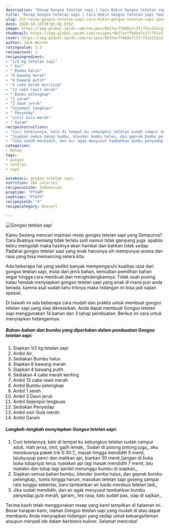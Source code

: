 ```yaml
---
description: "Resep Gongso tetelan sapi | Cara Bikin Gongso tetelan sapi Yang Lezat"
title: "Resep Gongso tetelan sapi | Cara Bikin Gongso tetelan sapi Yang Lezat"
slug: 227-resep-gongso-tetelan-sapi-cara-bikin-gongso-tetelan-sapi-yang-lezat
date: 2020-10-18T20:01:02.819Z
image: https://img-global.cpcdn.com/recipes/9b37acffb88a7c37/751x532cq70/gongso-tetelan-sapi-foto-resep-utama.jpg
thumbnail: https://img-global.cpcdn.com/recipes/9b37acffb88a7c37/751x532cq70/gongso-tetelan-sapi-foto-resep-utama.jpg
cover: https://img-global.cpcdn.com/recipes/9b37acffb88a7c37/751x532cq70/gongso-tetelan-sapi-foto-resep-utama.jpg
author: Jack Warner
ratingvalue: 3.3
reviewcount: 3
recipeingredient:
- "1/2 kg tetelan sapi"
- " Air"
- " Bumbu halus"
- "8 bawang merah"
- "4 bawang putih"
- "4 cabe merah keriting"
- "13 cabe rawit merah"
- " Bumbu pelengkap"
- "1 sereh"
- "3 Daun jeruk"
- "Sejempol lengkuas"
- " Penyedap"
- "sisir Gula merah"
- " Garam"
recipeinstructions:
- "Cuci tetelannya, kalo di tempat ku sebungkus tetelan sudah campur aduk, ntah jeroa, otot, gajih lemak,. Sudah di potong potong juga,, aku merebusnya pakek trik 5:30:7,, masak hingga mendidih 5 menit, lalubyuyup panci dan matikan api, biarkan 30 menit,(jangan di buka buka tutupnya) terus nyalakan api lagi masak mendidih 7 menit, lalu matiakn dan tutup lagi sambil menunggu bumbu di siapkan,,"
- "Siapkan semua bahan bumbu, blender bumbu halus, dan geprek bumbu pelengkap,, tumis hingga harum, masukan tetelan sapi goseng sampai rata tunggu sebentar, baru tambahkan air kaldu merebus tetelan tadi,,"
- "Jika sudah mendidih, dan air agak menyusut tambahkan bumbu penyedap,gula merah, garam,, tes rasa, kalo sudah pas, siap di sajikan,,"
categories:
- Resep
tags:
- gongso
- tetelan
- sapi

katakunci: gongso tetelan sapi 
nutrition: 164 calories
recipecuisine: Indonesian
preptime: "PT34M"
cooktime: "PT47M"
recipeyield: "4"
recipecategory: Dessert

---
```



![Gongso tetelan sapi](https://img-global.cpcdn.com/recipes/9b37acffb88a7c37/751x532cq70/gongso-tetelan-sapi-foto-resep-utama.jpg)

Kamu Sedang mencari inspirasi resep gongso tetelan sapi yang Sempurna? Cara Buatnya memang tidak terlalu sulit namun tidak gampang juga. apabila keliru mengolah maka hasilnya akan hambar dan bahkan tidak sedap. Padahal gongso tetelan sapi yang enak harusnya sih mempunyai aroma dan rasa yang bisa memancing selera kita.



Ada beberapa hal yang sedikit banyak mempengaruhi kualitas rasa dari gongso tetelan sapi, mulai dari jenis bahan, kemudian pemilihan bahan segar hingga cara membuat dan menghidangkannya. Tidak usah pusing kalau hendak menyiapkan gongso tetelan sapi yang enak di mana pun anda berada, karena asal sudah tahu triknya maka hidangan ini bisa jadi sajian spesial.


Di bawah ini ada beberapa cara mudah dan praktis untuk membuat gongso tetelan sapi yang siap dikreasikan. Anda dapat membuat Gongso tetelan sapi menggunakan 14 bahan dan 3 tahap pembuatan. Berikut ini cara untuk menyiapkan hidangannya.

<!--inarticleads1-->

##### Bahan-bahan dan bumbu yang diperlukan dalam pembuatan Gongso tetelan sapi:

1. Siapkan 1/2 kg tetelan sapi
1. Ambil  Air,
1. Sediakan  Bumbu halus
1. Siapkan 8 bawang merah
1. Siapkan 4 bawang putih
1. Sediakan 4 cabe merah keriting
1. Ambil 13 cabe rawit merah
1. Ambil  Bumbu pelengkap
1. Ambil 1 sereh
1. Ambil 3 Daun jeruk
1. Ambil Sejempol lengkuas
1. Sediakan  Penyedap
1. Ambil sisir Gula merah
1. Ambil  Garam




<!--inarticleads2-->

##### Langkah-langkah menyiapkan Gongso tetelan sapi:

1. Cuci tetelannya, kalo di tempat ku sebungkus tetelan sudah campur aduk, ntah jeroa, otot, gajih lemak,. Sudah di potong potong juga,, aku merebusnya pakek trik 5:30:7,, masak hingga mendidih 5 menit, lalubyuyup panci dan matikan api, biarkan 30 menit,(jangan di buka buka tutupnya) terus nyalakan api lagi masak mendidih 7 menit, lalu matiakn dan tutup lagi sambil menunggu bumbu di siapkan,,
1. Siapkan semua bahan bumbu, blender bumbu halus, dan geprek bumbu pelengkap,, tumis hingga harum, masukan tetelan sapi goseng sampai rata tunggu sebentar, baru tambahkan air kaldu merebus tetelan tadi,,
1. Jika sudah mendidih, dan air agak menyusut tambahkan bumbu penyedap,gula merah, garam,, tes rasa, kalo sudah pas, siap di sajikan,,




Terima kasih telah menggunakan resep yang kami tampilkan di halaman ini. Besar harapan kami, olahan Gongso tetelan sapi yang mudah di atas dapat membantu Anda menyiapkan hidangan yang sedap untuk keluarga/teman ataupun menjadi ide dalam berbisnis kuliner. Selamat mencoba!
